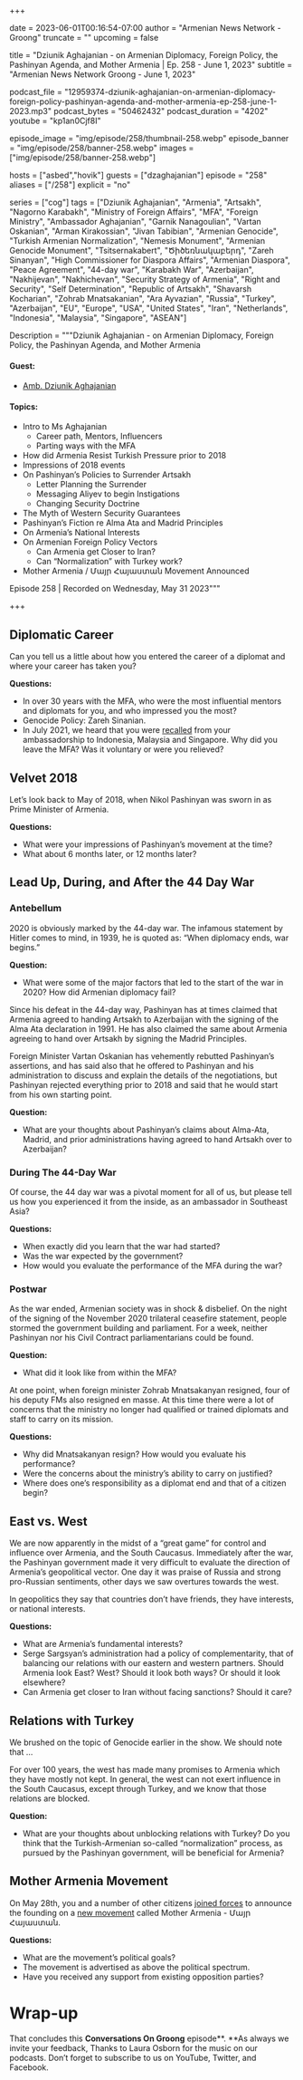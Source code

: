 +++

date = 2023-06-01T00:16:54-07:00
author = "Armenian News Network - Groong"
truncate = ""
upcoming = false

title = "Dziunik Aghajanian - on Armenian Diplomacy, Foreign Policy, the Pashinyan Agenda, and Mother Armenia | Ep. 258 - June 1, 2023"
subtitle = "Armenian News Network Groong - June 1, 2023"


podcast_file = "12959374-dziunik-aghajanian-on-armenian-diplomacy-foreign-policy-pashinyan-agenda-and-mother-armenia-ep-258-june-1-2023.mp3"
podcast_bytes = "50462432"
podcast_duration = "4202"
youtube = "kp1an0Cjf8I"

episode_image = "img/episode/258/thumbnail-258.webp"
episode_banner = "img/episode/258/banner-258.webp"
images = ["img/episode/258/banner-258.webp"]

hosts = ["asbed","hovik"]
guests = ["dzaghajanian"]
episode = "258"
aliases = ["/258"]
explicit = "no"

series = ["cog"]
tags = ["Dziunik Aghajanian", "Armenia", "Artsakh", "Nagorno Karabakh", "Ministry of Foreign Affairs", "MFA", "Foreign Ministry", "Ambassador Aghajanian", "Garnik Nanagoulian", "Vartan Oskanian", "Arman Kirakossian", "Jivan Tabibian", "Armenian Genocide", "Turkish Armenian Normalization", "Nemesis Monument", "Armenian Genocide Monument", "Tsitsernakabert", "Ծիծեռնակաբերդ", "Zareh Sinanyan", "High Commissioner for Diaspora Affairs", "Armenian Diaspora", "Peace Agreement", "44-day war", "Karabakh War", "Azerbaijan", "Nakhijevan", "Nakhichevan", "Security Strategy of Armenia", "Right and Security", "Self Determination", "Republic of Artsakh", "Shavarsh Kocharian", "Zohrab Mnatsakanian", "Ara Ayvazian", "Russia", "Turkey", "Azerbaijan", "EU", "Europe", "USA", "United States", "Iran", "Netherlands", "Indonesia", "Malaysia", "Singapore", "ASEAN"]



Description = """Dziunik Aghajanian - on Armenian Diplomacy, Foreign Policy, the Pashinyan Agenda, and Mother Armenia

#### Guest: 
* [Amb. Dziunik Aghajanian](/guest/dzaghajanian)

#### Topics:
* Intro to Ms Aghajanian
    * Career path, Mentors, Influencers
    * Parting ways with the MFA
* How did Armenia Resist Turkish Pressure prior to 2018
* Impressions of 2018 events
* On Pashinyan’s Policies to Surrender Artsakh
    * Letter Planning the Surrender
    * Messaging Aliyev to begin Instigations
    * Changing Security Doctrine
* The Myth of Western Security Guarantees
* Pashinyan’s Fiction re Alma Ata and Madrid Principles
* On Armenia’s National Interests
* On Armenian Foreign Policy Vectors
    * Can Armenia get Closer to Iran?
    * Can “Normalization” with Turkey work?
* Mother Armenia / Մայր Հայաստան Movement Announced

Episode 258 | Recorded on Wednesday, May 31 2023"""

+++

## Diplomatic Career

Can you tell us a little about how you entered the career of a diplomat and where your career has taken you?

**Questions:**
* In over 30 years with the MFA, who were the most influential mentors and diplomats for you, and who impressed you the most?
* Genocide Policy: Zareh Sinanian.
* In July 2021, we heard that you were [recalled](https://armlur.am/1122340/) from your ambassadorship to Indonesia, Malaysia and Singapore.  Why did you leave the MFA? Was it voluntary or were you relieved?


## Velvet 2018

Let’s look back to May of 2018, when Nikol Pashinyan was sworn in as Prime Minister of Armenia.

**Questions:**
* What were your impressions of Pashinyan’s movement at the time?
* What about 6 months later, or 12 months later?


## Lead Up, During, and After the 44 Day War


### Antebellum

2020 is obviously marked by the 44-day war. The infamous statement by Hitler comes to mind, in 1939, he is quoted as: “When diplomacy ends, war begins.”

**Question:**
* What were some of the major factors that led to the start of the war in 2020? How did Armenian diplomacy fail?

Since his defeat in the 44-day way, Pashinyan has at times claimed that Armenia agreed to handing Artsakh to Azerbaijan with the signing of the Alma Ata declaration in 1991. He has also claimed the same about Armenia agreeing to hand over Artsakh by signing the Madrid Principles.

Foreign Minister Vartan Oskanian has vehemently rebutted Pashinyan’s assertions, and has said also that he offered to Pashinyan and his administration to discuss and explain the details of the negotiations, but Pashinyan rejected everything prior to 2018 and said that he would start from his own starting point.

**Question:**
* What are your thoughts about Pashinyan’s claims about Alma-Ata, Madrid, and prior administrations having agreed to hand Artsakh over to Azerbaijan?


### During The 44-Day War

Of course, the 44 day war was a pivotal moment for all of us, but please tell us how you experienced it from the inside, as an ambassador in Southeast Asia?

**Questions:**
* When exactly did you learn that the war had started?
* Was the war expected by the government?
* How would you evaluate the performance of the MFA during the war?


### Postwar

As the war ended, Armenian society was in shock & disbelief. On the night of the signing of the November 2020 trilateral ceasefire statement, people stormed the government building and parliament. For a week, neither Pashinyan nor his Civil Contract parliamentarians could be found. 

**Question:**
* What did it look like from within the MFA? 

At one point, when foreign minister Zohrab Mnatsakanyan resigned, four of his deputy FMs also resigned en masse. At this time there were a lot of concerns that the ministry no longer had qualified or trained diplomats and staff to carry on its mission.

**Questions:**
* Why did Mnatsakanyan resign? How would you evaluate his performance?
* Were the concerns about the ministry’s ability to carry on justified?
* Where does one’s responsibility as a diplomat end and that of a citizen begin?


## East vs. West

We are now apparently in the midst of a “great game” for control and influence over Armenia, and the South Caucasus. Immediately after the war, the Pashinyan government made it very difficult to evaluate the direction of Armenia’s geopolitical vector. One day it was praise of Russia and strong pro-Russian sentiments, other days we saw overtures towards the west.

In geopolitics they say that countries don’t have friends, they have interests, or national interests.

**Questions:**
* What are Armenia’s fundamental interests?
* Serge Sargsyan’s administration had a policy of complementarity, that of balancing our relations with our eastern and western partners. Should Armenia look East? West? Should it look both ways? Or should it look elsewhere?
* Can Armenia get closer to Iran without facing sanctions? Should it care?


## Relations with Turkey

We brushed on the topic of Genocide earlier in the show. We should note that …

For over 100 years, the west has made many promises to Armenia which they have mostly not kept. In general, the west can not exert influence in the South Caucasus, except through Turkey, and we know that those relations are blocked.

**Question:**
* What are your thoughts about unblocking relations with Turkey? Do you think that the Turkish-Armenian so-called “normalization” process, as pursued by the Pashinyan government, will be beneficial for Armenia?


## Mother Armenia Movement

On May 28th, you and a number of other citizens [joined forces](https://youtu.be/18ab11-HktA) to announce the founding on a [new movement](https://groong.org/news/msg126101.html) called Mother Armenia - Մայր Հայաստան.

**Questions:**
* What are the movement’s political goals?
* The movement is advertised as above the political spectrum. 
* Have you received any support from existing opposition parties?

# Wrap-up

That concludes this **Conversations On Groong** episode**. **As always we invite your feedback, Thanks to Laura Osborn for the music on our podcasts. Don’t forget to subscribe to us on YouTube, Twitter, and Facebook.

